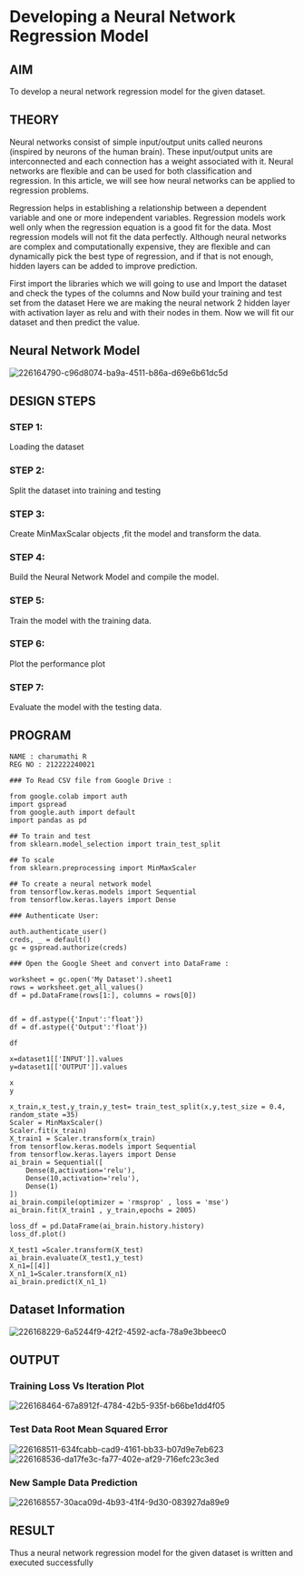 # Developing a Neural Network Regression Model

## AIM

To develop a neural network regression model for the given dataset.

## THEORY

Neural networks consist of simple input/output units called neurons (inspired by neurons of the human brain). These input/output units are interconnected and each connection has a weight associated with it. Neural networks are flexible and can be used for both classification and regression. In this article, we will see how neural networks can be applied to regression problems.

Regression helps in establishing a relationship between a dependent variable and one or more independent variables. Regression models work well only when the regression equation is a good fit for the data. Most regression models will not fit the data perfectly. Although neural networks are complex and computationally expensive, they are flexible and can dynamically pick the best type of regression, and if that is not enough, hidden layers can be added to improve prediction.

First import the libraries which we will going to use and Import the dataset and check the types of the columns and Now build your training and test set from the dataset Here we are making the neural network 2 hidden layer with activation layer as relu and with their nodes in them. Now we will fit our dataset and then predict the value.
## Neural Network Model
![226164790-c96d8074-ba9a-4511-b86a-d69e6b61dc5d](https://user-images.githubusercontent.com/120204455/228893372-7d1b3193-2a18-41fa-b444-42804cb52187.png)


## DESIGN STEPS

### STEP 1:

Loading the dataset

### STEP 2:

Split the dataset into training and testing

### STEP 3:

Create MinMaxScalar objects ,fit the model and transform the data.

### STEP 4:

Build the Neural Network Model and compile the model.

### STEP 5:

Train the model with the training data.

### STEP 6:

Plot the performance plot

### STEP 7:

Evaluate the model with the testing data.

## PROGRAM

```
NAME : charumathi R
REG NO : 212222240021
        
### To Read CSV file from Google Drive :

from google.colab import auth
import gspread
from google.auth import default
import pandas as pd

## To train and test 
from sklearn.model_selection import train_test_split

## To scale 
from sklearn.preprocessing import MinMaxScaler

## To create a neural network model
from tensorflow.keras.models import Sequential
from tensorflow.keras.layers import Dense

### Authenticate User:

auth.authenticate_user()
creds, _ = default()
gc = gspread.authorize(creds)

### Open the Google Sheet and convert into DataFrame :

worksheet = gc.open('My Dataset').sheet1
rows = worksheet.get_all_values()
df = pd.DataFrame(rows[1:], columns = rows[0])


df = df.astype({'Input':'float'})
df = df.astype({'Output':'float'})

df

x=dataset1[['INPUT']].values
y=dataset1[['OUTPUT']].values

x
y

x_train,x_test,y_train,y_test= train_test_split(x,y,test_size = 0.4, random_state =35)
Scaler = MinMaxScaler()
Scaler.fit(x_train)
X_train1 = Scaler.transform(x_train)
from tensorflow.keras.models import Sequential
from tensorflow.keras.layers import Dense
ai_brain = Sequential([
    Dense(8,activation='relu'),
    Dense(10,activation='relu'),
    Dense(1)
])
ai_brain.compile(optimizer = 'rmsprop' , loss = 'mse')
ai_brain.fit(X_train1 , y_train,epochs = 2005)

loss_df = pd.DataFrame(ai_brain.history.history)
loss_df.plot()

X_test1 =Scaler.transform(X_test)
ai_brain.evaluate(X_test1,y_test)
X_n1=[[4]]
X_n1_1=Scaler.transform(X_n1)
ai_brain.predict(X_n1_1)
```

## Dataset Information
![226168229-6a5244f9-42f2-4592-acfa-78a9e3bbeec0](https://user-images.githubusercontent.com/120204455/228892430-48547c0d-7632-4d24-91bb-dda1c17f7c4b.png)

## OUTPUT

### Training Loss Vs Iteration Plot
![226168464-67a8912f-4784-42b5-935f-b66be1dd4f05](https://user-images.githubusercontent.com/120204455/228892585-6f4bf91a-b9fe-454a-b820-88fe5bc04d9b.png)

### Test Data Root Mean Squared Error
![226168511-634fcabb-cad9-4161-bb33-b07d9e7eb623](https://user-images.githubusercontent.com/120204455/228892689-2386cd10-23d6-466e-9fe2-52b2c267eb71.png)
![226168536-da17fe3c-fa77-402e-af29-716efc23c3ed](https://user-images.githubusercontent.com/120204455/228892761-2ad2ba61-6b03-4fe7-81d5-d6478a4dcda8.png)

### New Sample Data Prediction
![226168557-30aca09d-4b93-41f4-9d30-083927da89e9](https://user-images.githubusercontent.com/120204455/228892820-a8553822-e6ee-46c7-a8fc-74d7b8930654.png)


## RESULT
Thus a neural network regression model for the given dataset is written and executed successfully

